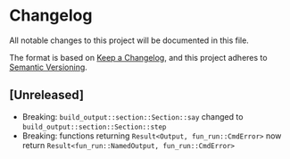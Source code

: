 # Changelog

All notable changes to this project will be documented in this file.

The format is based on [Keep a Changelog](https://keepachangelog.com/en/1.0.0/),
and this project adheres to [Semantic Versioning](https://semver.org/spec/v2.0.0.html).

## [Unreleased]

- Breaking: `build_output::section::Section::say` changed to `build_output::section::Section::step`
- Breaking: functions returning `Result<Output, fun_run::CmdError>` now return `Result<fun_run::NamedOutput, fun_run::CmdError>`
